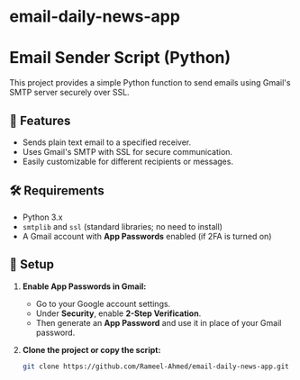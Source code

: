 # email-daily-news-app
# Email Sender Script (Python)

This project provides a simple Python function to send emails using Gmail's SMTP server securely over SSL.

## 📌 Features
- Sends plain text email to a specified receiver.
- Uses Gmail's SMTP with SSL for secure communication.
- Easily customizable for different recipients or messages.

## 🛠️ Requirements

- Python 3.x
- `smtplib` and `ssl` (standard libraries; no need to install)
- A Gmail account with **App Passwords** enabled (if 2FA is turned on)

## 🧾 Setup

1. **Enable App Passwords in Gmail:**
   - Go to your Google account settings.
   - Under **Security**, enable **2-Step Verification**.
   - Then generate an **App Password** and use it in place of your Gmail password.

2. **Clone the project or copy the script:**
   ```bash
   git clone https://github.com/Rameel-Ahmed/email-daily-news-app.git
